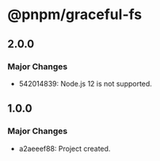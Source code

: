 # @pnpm/graceful-fs

## 2.0.0

### Major Changes

- 542014839: Node.js 12 is not supported.

## 1.0.0

### Major Changes

- a2aeeef88: Project created.
